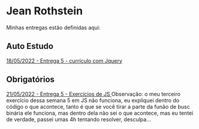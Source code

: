 # Jean Rothstein
Minhas entregas estão definidas aqui:
## Auto Estudo
<a href="https://github.com/jeanroths/modulo2/tree/main/03_AUT_EST_ENTREGA/Semana%205"> 18/05/2022 - Entrega 5 - currículo com Jquery</a>
## Obrigatórios
<a href="https://github.com/jeanroths/modulo2/tree/main/04_AUT_EST_EX_OBRIGATORIOS/Semana%205"> 21/05/2022 - Entrega 5 - Exercícios de JS </a>
Observação: o meu terceiro exercício dessa semana 5 em JS não funciona, eu expliquei dentro do código o que acontece, tanto é que se você tirar a parte da funão de busc binária ele funciona, mas dentro dela não sei o que acontece, mas eu tentei de verdade, passei umas 4h tentando resolver, desculpa...
